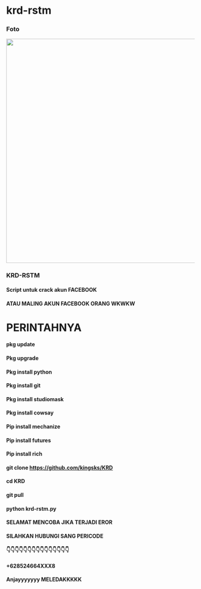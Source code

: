# krd-rstm


### Foto 




<img src="https://user-images.githubusercontent.com/117046930/228029951-39830d00-204d-4e8c-b973-1e11af3879a3.png" width="600px">  







### KRD-RSTM


#### Script untuk crack akun FACEBOOK
#### ATAU MALING AKUN FACEBOOK ORANG WKWKW
# PERINTAHNYA
#### pkg update
#### Pkg upgrade
#### Pkg install python
#### Pkg install git
#### Pkg install studiomask
#### Pkg install cowsay
#### Pip install mechanize
#### Pip install futures
#### Pip install rich
#### git clone https://github.com/kingsks/KRD
#### cd KRD
#### git pull
#### python krd-rstm.py
#### SELAMAT MENCOBA JIKA TERJADI EROR
#### SILAHKAN HUBUNGI SANG PERICODE
#### 👇👇👇👇👇👇👇👇👇👇👇👇👇👇👇
#### +628524664XXX8
#### Anjayyyyyyy MELEDAKKKKK

